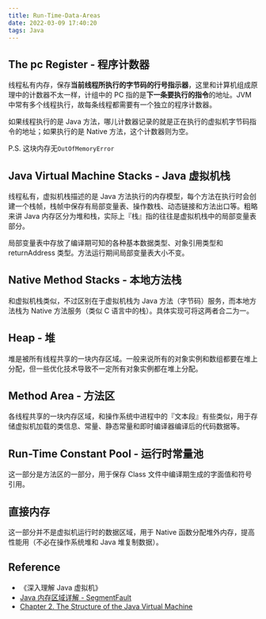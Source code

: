 ```yaml
---
title: Run-Time-Data-Areas
date: 2022-03-09 17:40:20
tags: Java
---
```




## The pc Register - 程序计数器

线程私有内存，保存**当前线程所执行的字节码的行号指示器**，这里和计算机组成原理中的计数器不太一样，计组中的 PC 指的是**下一条要执行的指令**的地址。JVM 中常有多个线程执行，故每条线程都需要有一个独立的程序计数器。

如果线程执行的是 Java 方法，哪儿计数器记录的就是正在执行的虚拟机字节码指令的地址；如果执行的是 Native 方法，这个计数器则为空。

P.S. 这块内存无`OutOfMemoryError`

## Java Virtual Machine Stacks - Java 虚拟机栈

线程私有，虚拟机栈描述的是 Java 方法执行的内存模型，每个方法在执行时会创建一个栈帧，栈帧中保存有局部变量表、操作数栈、动态链接和方法出口等。粗略来讲 Java 内存区分为堆和栈，实际上『栈』指的往往是虚拟机栈中的局部变量表部分。

局部变量表中存放了编译期可知的各种基本数据类型、对象引用类型和 returnAddress 类型。方法运行期间局部变量表大小不变。

## Native Method Stacks - 本地方法栈

和虚拟机栈类似，不过区别在于虚拟机栈为 Java 方法（字节码）服务，而本地方法栈为 Native 方法服务（类似 C 语言中的栈）。具体实现可将这两者合二为一。

## Heap - 堆

堆是被所有线程共享的一块内存区域。一般来说所有的对象实例和数组都要在堆上分配，但一些优化技术导致不一定所有对象实例都在堆上分配。

## Method Area - 方法区

各线程共享的一块内存区域，和操作系统中进程中的『文本段』有些类似，用于存储虚拟机加载的类信息、常量、静态常量和即时编译器编译后的代码数据等。

## Run-Time Constant Pool - 运行时常量池

这一部分是方法区的一部分，用于保存 Class 文件中编译期生成的字面值和符号引用。

## 直接内存

这一部分并不是虚拟机运行时的数据区域，用于 Native 函数分配堆外内存，提高性能用（不必在操作系统堆和 Java 堆复制数据）。

## Reference

- 《深入理解 Java 虚拟机》
- [Java 内存区域详解 - SegmentFault](http://segmentfault.com/a/1190000002931555)
- [Chapter 2. The Structure of the Java Virtual Machine](https://docs.oracle.com/javase/specs/jvms/se7/html/jvms-2.html)
